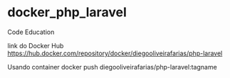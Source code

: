 # docker_php_laravel
Code Education

link do Docker Hub
https://hub.docker.com/repository/docker/diegooliveirafarias/php-laravel

Usando container
docker push diegooliveirafarias/php-laravel:tagname